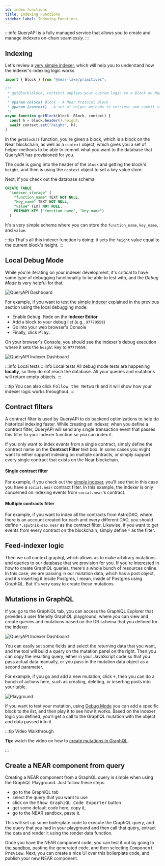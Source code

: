```yaml
---
id: index-functions
title: Indexing Functions
sidebar_label: Indexing Functions
---
```


:::info
QueryAPI is a fully managed service that allows you to create and manage indexers on-chain seamlessly.
:::

## Indexing

Let's review a [very simple indexer](https://dev.near.org/dataplatform.near/widget/QueryApi.App?selectedIndexerPath=roshaan.near/demo-indexer), which will help you to understand
how the indexer's indexing logic works.

```js title=indexingLogic.js
import { Block } from "@near-lake/primitives";

/**
 * getBlock(block, context) applies your custom logic to a Block on Near and commits the data to a database.
 *
 * @param {block} Block - A Near Protocol Block
 * @param {context} - A set of helper methods to retrieve and commit state
 */
async function getBlock(block: Block, context) {
  const h = block.header().height;
  await context.set("height", h);
}
```

In the `getBlock()` function, you're given a block, which is a block on the Near blockchain, as well as a `context` object, which gives you a set of helper methods to be able to commit what you want to the database that QueryAPI has provisioned for you.

The code is going into the header of the `block` and getting the block's `height`, and then is using the `context` object to set a key value store.

Next, if you check out the database schema:

```sql title=schema.sql
CREATE TABLE
  "indexer_storage" (
    "function_name" TEXT NOT NULL,
    "key_name" TEXT NOT NULL,
    "value" TEXT NOT NULL,
    PRIMARY KEY ("function_name", "key_name")
  )
```

It's a very simple schema where you can store the `function_name`, `key_name`, and `value`.

:::tip
That's all this indexer function is doing: it sets the `height` value equal to the current block's height.
:::

<!-- ![QueryAPI Indexer Dashboard](/docs/assets/QAPIScreen2.png) -->

## Local Debug Mode

While you're iterating on your indexer development, it's critical to have some type of debugging functionality to be able to test with, and the _Debug Mode_ is very helpful for that.

![QueryAPI Dashboard](/docs/assets/QAPIdebug.png)

For example, if you want to test the [simple indexer](#indexing) explained in the previous section using the local debugging mode:

- Enable <kbd>Debug Mode</kbd> on the **Indexer Editor**
- Add a block to your debug list (e.g., `97779559`)
- Go into your web browser's Console
- Finally, click <kbd>Play</kbd>.

On your browser's Console, you should see the indexer's debug execution where it sets the `height` key to `97779559`:

![QueryAPI Indexer Dashboard](/docs/assets/QAPIdebuglog.png)

:::info Local tests
:::info Local tests
All debug mode tests are happening **locally**, so they do not reach the database.
All your queries and mutations will return empty objects.
:::

:::tip
You can also click <kbd>Follow the Network</kbd> and it will show how your indexer logic works throughout.
:::

## Contract filters

A contract filter is used by QueryAPI to do backend optimizations to help do historical indexing faster.
While creating an indexer, when you define a contract filter, QueryAPI will send any single transaction event that passes this filter to your indexer function so you can index it.

If you only want to index events from a single contract, simply define the contract name on the **Contract Filter** text box.
In some cases you might want to either support indexing on multiple contracts, or simply support every single contract that exists on the Near blockchain.

#### Single contract filter

For example, if you check out the [simple indexer](https://dev.near.org/dataplatform.near/widget/QueryApi.App?selectedIndexerPath=roshaan.near/demo-indexer), you'll see that in this case
you have a `social.near` contract filter.
In this example, the indexer is only concerned on indexing events from `social.near`'s contract.

#### Multiple contracts filter

For example, if you want to index all the contracts from AstroDAO, where there is an account created for each and every different DAO, you should define `*.sputnik-dao.near` as the contract filter.
Likewise, if you want to get events from every contract on the blockchain, simply define `*` as the filter.

## Feed-indexer logic

Then we call context.graphql, which allows us to make arbitrary mutations and queries to our database that we provision for you.
If you're interested in how to create GraphQL queries, there's a whole bunch of resources online.
In this case, we are passing in our mutation data, which has a post object, and it's inserting it inside Postgres, I mean, inside of Postgres using GraphQL.
But it's very easy to create these mutations.

## Mutations in GraphQL

If you go to the GraphiQL tab, you can access the GraphiQL Explorer that provides a user friendly GraphQL playground, where you can view and create queries and mutations based on the DB schema that you defined for the indexer.

![QueryAPI Indexer Dashboard](/docs/assets/QAPIgraphiql.png)

You can easily set some fields and select the returning data that you want, and the tool will build a query on the mutation panel on the right.
Then you can copy the resulting query, either in your JavaScript code so that you pass actual data manually, or you pass in the mutation data object as a second parameter.

For example, if you go and add a new mutation, click <kbd>+</kbd>, then you can do a bunch of actions here, such as creating, deleting, or inserting posts into your table.

![Playground](/docs/assets/QAPIScreen.gif)

If you want to test your mutation, using [Debug Mode](#local-debug-mode) you can add a specific block to the list, and then play it to see how it works.
Based on the indexer logic you defined, you'll get a call to the GraphQL mutation with the object and data passed into it.

:::tip Video Walkthrough

**Tip:** watch the video on how to [create mutations in GraphQL](https://www.youtube.com/watch?v=VwO6spk8D58\\&t=781s).

:::

## Create a NEAR component from query

Creating a NEAR component from a GraphQL query is simple when using the GraphQL Playground. Just follow these steps:

- go to the GraphiQL tab
- select the query that you want to use
- click on the <kbd>Show GraphiQL Code Exporter</kbd> button
- get some default code here, copy it,
- go to the NEAR sandbox, paste it.

This will set up some boilerplate code to execute the GraphQL query, add the query that you had in your playground and then call that query, extract the data and render it using the render data function.

Once you have the NEAR component code, you can test it out by going to [the sandbox](https://dev.near.org/sandbox),
pasting the generated code, and then selecting <kbd>Component Preview</kbd>.
Next, you can create a nice UI over this boilerplate code, and publish your new NEAR component.
